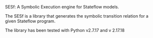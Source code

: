SESf: A Symbolic Execution engine for Stateflow models.

The SESf is a library that generates the symbolic transition relation for a given Stateflow program.

The library has been tested with Python v2.7.17 and v 2.17.18
